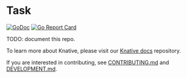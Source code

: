 # Task

[![GoDoc](https://godoc.org/github.com/n3wscott/task?status.svg)](https://godoc.org/github.com/n3wscott/task)
[![Go Report Card](https://goreportcard.com/badge/knative/sample-controller)](https://goreportcard.com/report/knative/sample-controller)

TODO: document this repo.

To learn more about Knative, please visit our
[Knative docs](https://github.com/knative/docs) repository.

If you are interested in contributing, see [CONTRIBUTING.md](./CONTRIBUTING.md)
and [DEVELOPMENT.md](./DEVELOPMENT.md).
